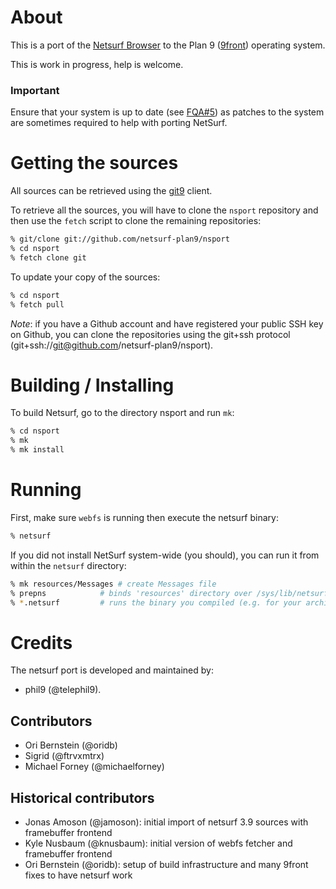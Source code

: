 # About

This is a port of the [Netsurf Browser](http://netsurf-browser.org)
to the Plan 9 ([9front](http://9front.org)) operating system.

This is work in progress, help is welcome.

### Important

Ensure that your system is up to date (see [FQA#5](http://fqa.9front.org/fqa5.html#5.2)) as patches to the system are sometimes required to help with porting NetSurf.

# Getting the sources

All sources can be retrieved using the [git9](https://git.sr.ht/~ori/git9) client.

To retrieve all the sources, you will have to clone the `nsport` repository and then use the `fetch` script to clone the remaining repositories:
```sh
% git/clone git://github.com/netsurf-plan9/nsport
% cd nsport
% fetch clone git
```
To update your copy of the sources:
```sh
% cd nsport
% fetch pull
```

*Note*: if you have a Github account and have registered your public SSH key on Github, you can clone the repositories using the git+ssh protocol (git+ssh://git@github.com/netsurf-plan9/nsport).

# Building / Installing

To build Netsurf, go to the directory nsport and run `mk`:
```sh
% cd nsport
% mk
% mk install
```

# Running

First, make sure `webfs` is running then execute the netsurf binary:
```sh
% netsurf
```
If you did not install NetSurf system-wide (you should), you can run it from within the `netsurf` directory:
```sh
% mk resources/Messages	# create Messages file
% prepns      		# binds 'resources' directory over /sys/lib/netsurf
% *.netsurf   		# runs the binary you compiled (e.g. for your architecture [568])
```

# Credits

The netsurf port is developed and maintained by:
- phil9 (@telephil9).

## Contributors
- Ori Bernstein (@oridb)
- Sigrid (@ftrvxmtrx)
- Michael Forney (@michaelforney)

## Historical contributors
- Jonas Amoson (@jamoson): initial import of netsurf 3.9 sources with framebuffer frontend
- Kyle Nusbaum (@knusbaum): initial version of webfs fetcher and framebuffer frontend
- Ori Bernstein (@oridb): setup of build infrastructure and many 9front fixes to have netsurf work
